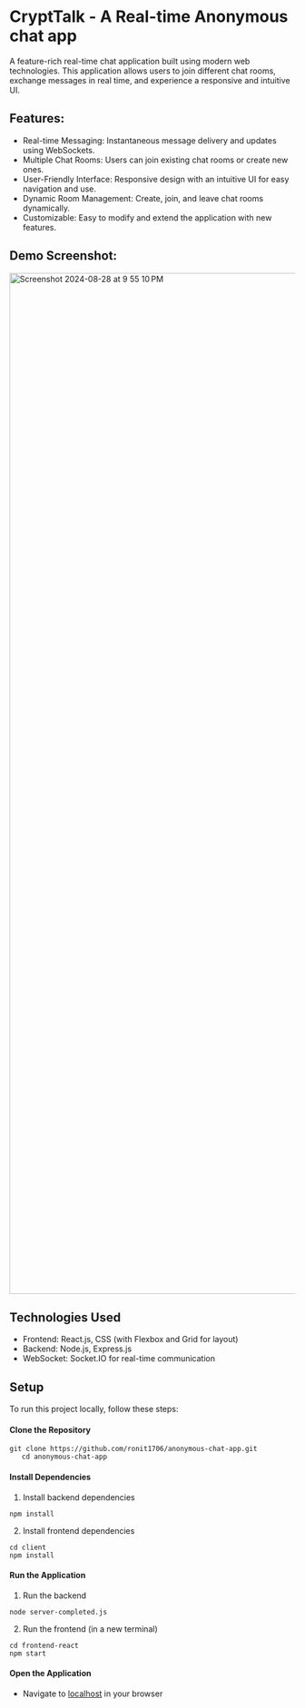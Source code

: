 # CryptTalk - A Real-time Anonymous chat app
A feature-rich real-time chat application built using modern web technologies. This application allows users to join different chat rooms, exchange messages in real time, and experience a responsive and intuitive UI.

## Features:
* Real-time Messaging: Instantaneous message delivery and updates using WebSockets.
* Multiple Chat Rooms: Users can join existing chat rooms or create new ones.
* User-Friendly Interface: Responsive design with an intuitive UI for easy navigation and use.
* Dynamic Room Management: Create, join, and leave chat rooms dynamically.
*	Customizable: Easy to modify and extend the application with new features.

## Demo Screenshot:
<img width="1800" alt="Screenshot 2024-08-28 at 9 55 10 PM" src="https://github.com/user-attachments/assets/5bcfba95-c251-44e8-b039-ac83bb3fdca1">

## Technologies Used

* Frontend: React.js, CSS (with Flexbox and Grid for layout)
* Backend: Node.js, Express.js
* WebSocket: Socket.IO for real-time communication

## Setup

To run this project locally, follow these steps:

#### Clone the Repository
```
git clone https://github.com/ronit1706/anonymous-chat-app.git
   cd anonymous-chat-app
```
#### Install Dependencies
1.  Install backend dependencies
```
npm install
```
2. Install frontend dependencies
```
cd client
npm install
```

#### Run the Application

1. Run the backend
```
node server-completed.js
```
2. Run the frontend (in a new terminal)

```
cd frontend-react
npm start
```

#### Open the Application

* Navigate to [localhost](http://localhost:3001) in your browser
